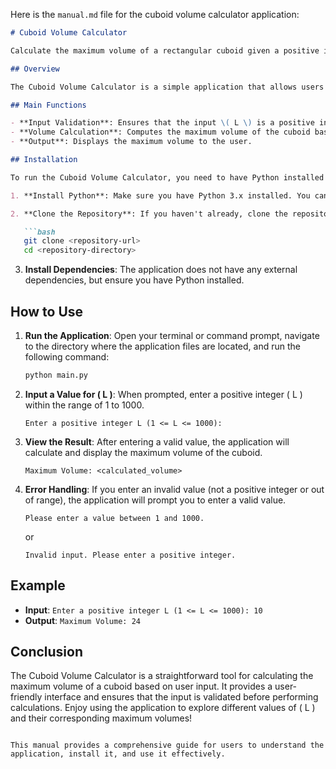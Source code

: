 Here is the `manual.md` file for the cuboid volume calculator application:

```markdown
# Cuboid Volume Calculator

Calculate the maximum volume of a rectangular cuboid given a positive integer \( L \).

## Overview

The Cuboid Volume Calculator is a simple application that allows users to input a positive integer \( L \) (where \( 1 \leq L \leq 1000 \)) and calculates the maximum volume of a cuboid with dimensions \( a, b, c \) such that \( a + b + c = L \). The application uses an iterative approach to find the optimal dimensions that yield the maximum volume.

## Main Functions

- **Input Validation**: Ensures that the input \( L \) is a positive integer within the specified range.
- **Volume Calculation**: Computes the maximum volume of the cuboid based on the provided \( L \).
- **Output**: Displays the maximum volume to the user.

## Installation

To run the Cuboid Volume Calculator, you need to have Python installed on your machine. Follow these steps to set up the environment:

1. **Install Python**: Make sure you have Python 3.x installed. You can download it from [python.org](https://www.python.org/downloads/).

2. **Clone the Repository**: If you haven't already, clone the repository containing the application files.

   ```bash
   git clone <repository-url>
   cd <repository-directory>
   ```

3. **Install Dependencies**: The application does not have any external dependencies, but ensure you have Python installed.

## How to Use

1. **Run the Application**: Open your terminal or command prompt, navigate to the directory where the application files are located, and run the following command:

   ```bash
   python main.py
   ```

2. **Input a Value for \( L \)**: When prompted, enter a positive integer \( L \) within the range of 1 to 1000.

   ```
   Enter a positive integer L (1 <= L <= 1000):
   ```

3. **View the Result**: After entering a valid value, the application will calculate and display the maximum volume of the cuboid.

   ```
   Maximum Volume: <calculated_volume>
   ```

4. **Error Handling**: If you enter an invalid value (not a positive integer or out of range), the application will prompt you to enter a valid value.

   ```
   Please enter a value between 1 and 1000.
   ```

   or

   ```
   Invalid input. Please enter a positive integer.
   ```

## Example

- **Input**: `Enter a positive integer L (1 <= L <= 1000): 10`
- **Output**: `Maximum Volume: 24`

## Conclusion

The Cuboid Volume Calculator is a straightforward tool for calculating the maximum volume of a cuboid based on user input. It provides a user-friendly interface and ensures that the input is validated before performing calculations. Enjoy using the application to explore different values of \( L \) and their corresponding maximum volumes!
```

This manual provides a comprehensive guide for users to understand the application, install it, and use it effectively.